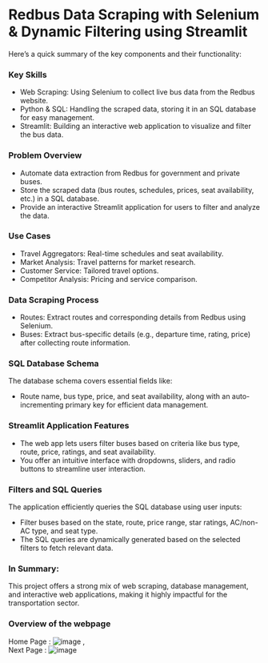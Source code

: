 # Redbus Data Scraping with Selenium & Dynamic Filtering using Streamlit
Here’s a quick summary of the key components and their functionality:

### Key Skills
* Web Scraping: Using Selenium to collect live bus data from the Redbus website.
* Python & SQL: Handling the scraped data, storing it in an SQL database for easy management.
* Streamlit: Building an interactive web application to visualize and filter the bus data.

### Problem Overview
* Automate data extraction from Redbus for government and private buses.
* Store the scraped data (bus routes, schedules, prices, seat availability, etc.) in a SQL database.
* Provide an interactive Streamlit application for users to filter and analyze the data.

### Use Cases
* Travel Aggregators: Real-time schedules and seat availability.
* Market Analysis: Travel patterns for market research.
* Customer Service: Tailored travel options.
* Competitor Analysis: Pricing and service comparison.

### Data Scraping Process
* Routes: Extract routes and corresponding details from Redbus using Selenium.
* Buses: Extract bus-specific details (e.g., departure time, rating, price) after collecting route information.

### SQL Database Schema
The database schema covers essential fields like:
* Route name, bus type, price, and seat availability, along with an auto-incrementing primary key for efficient data management.

### Streamlit Application Features
* The web app lets users filter buses based on criteria like bus type, route, price, ratings, and seat availability.
* You offer an intuitive interface with dropdowns, sliders, and radio buttons to streamline user interaction.

### Filters and SQL Queries
The application efficiently queries the SQL database using user inputs:
* Filter buses based on the state, route, price range, star ratings, AC/non-AC type, and seat type.
* The SQL queries are dynamically generated based on the selected filters to fetch relevant data.

### In Summary:
This project offers a strong mix of web scraping, database management, and interactive web applications, making it highly impactful for the transportation sector.

### Overview of the webpage
Home Page :  ![image](https://github.com/user-attachments/assets/8baffc7b-0fa9-4def-ade7-c206ea0ae722) ,  
Next Page :  ![image](https://github.com/user-attachments/assets/b4198d4f-6acd-48c6-9763-ee1ee5d19425)

